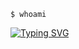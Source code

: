 
`$ whoami`  

[![Typing SVG](https://readme-typing-svg.herokuapp.com?font=Doto&weight=600&size=35&duration=3000&pause=1000&color=C500FF&width=450&height=55&lines=Soy+'SS3K';Soy+estudiante+autodidacta;Soy+entusiasta+de+la+tecnolog%C3%ADa)](https://git.io/typing-svg)
